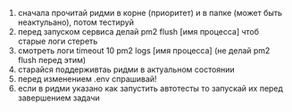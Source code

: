 1. сначала прочитай ридми в корне (приоритет) и в папке  (может быть неактульано), потом тестируй
2. перед запуском сервиса делай pm2 flush [имя процесса] чтоб старые логи стереть 
3. смотреть логи timeout 10 pm2 logs [имя процесса] (не делай pm2 flush перед этим)
4. старайся поддерживтаь ридми в актуальном состоянии
5. перед изменением .env спрашивай! 
6. если в ридми указано как запустить автотесты то запускай их перед завершением задачи
